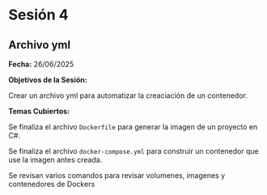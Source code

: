 # Sesión 4 #

## Archivo yml ##

**Fecha:** 26/06/2025

**Objetivos de la Sesión:**

Crear un archivo yml para automatizar la creaciación de un contenedor.

**Temas Cubiertos:**

Se finaliza el archivo <code>Dockerfile</code> para generar la imagen de un proyecto en C#.

Se finaliza el archivo <code>docker-compose.yml</code> para construir un contenedor que use la imagen antes creada.

Se revisan varios comandos para revisar volumenes, imagenes y contenedores de Dockers
